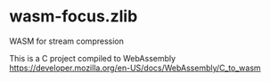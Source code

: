 # wasm-focus.zlib
WASM for stream compression

This is a C project compiled to WebAssembly
https://developer.mozilla.org/en-US/docs/WebAssembly/C_to_wasm
